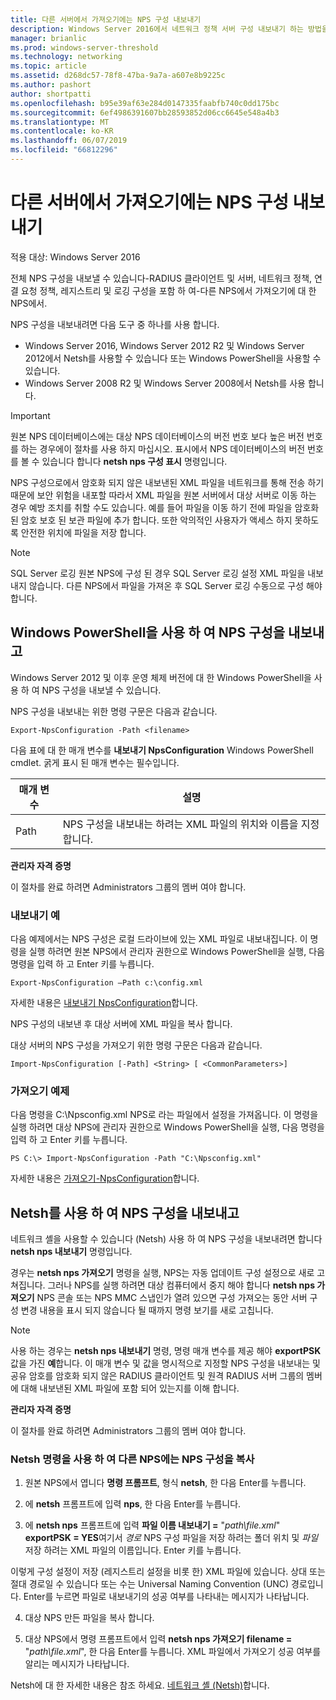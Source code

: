 ```yaml
---
title: 다른 서버에서 가져오기에는 NPS 구성 내보내기
description: Windows Server 2016에서 네트워크 정책 서버 구성 내보내기 하는 방법을 알아보려면이 항목에서는 사용할 수 있습니다.
manager: brianlic
ms.prod: windows-server-threshold
ms.technology: networking
ms.topic: article
ms.assetid: d268dc57-78f8-47ba-9a7a-a607e8b9225c
ms.author: pashort
author: shortpatti
ms.openlocfilehash: b95e39af63e284d0147335faabfb740c0dd175bc
ms.sourcegitcommit: 6ef4986391607bb28593852d06cc6645e548a4b3
ms.translationtype: MT
ms.contentlocale: ko-KR
ms.lasthandoff: 06/07/2019
ms.locfileid: "66812296"
---
```

# <a name="export-an-nps-configuration-for-import-on-another-server"></a>다른 서버에서 가져오기에는 NPS 구성 내보내기

적용 대상: Windows Server 2016

전체 NPS 구성을 내보낼 수 있습니다-RADIUS 클라이언트 및 서버, 네트워크 정책, 연결 요청 정책, 레지스트리 및 로깅 구성을 포함 하 여-다른 NPS에서 가져오기에 대 한 NPS에서. 

NPS 구성을 내보내려면 다음 도구 중 하나를 사용 합니다.

- Windows Server 2016, Windows Server 2012 R2 및 Windows Server 2012에서 Netsh를 사용할 수 있습니다 또는 Windows PowerShell을 사용할 수 있습니다.
- Windows Server 2008 R2 및 Windows Server 2008에서 Netsh를 사용 합니다.

> [!IMPORTANT]
> 원본 NPS 데이터베이스에는 대상 NPS 데이터베이스의 버전 번호 보다 높은 버전 번호를 하는 경우에이 절차를 사용 하지 마십시오. 표시에서 NPS 데이터베이스의 버전 번호를 볼 수 있습니다 합니다 **netsh nps 구성 표시** 명령입니다.

NPS 구성으로에서 암호화 되지 않은 내보낸된 XML 파일을 네트워크를 통해 전송 하기 때문에 보안 위험을 내포할 따라서 XML 파일을 원본 서버에서 대상 서버로 이동 하는 경우 예방 조치를 취할 수도 있습니다. 예를 들어 파일을 이동 하기 전에 파일을 암호화 된 암호 보호 된 보관 파일에 추가 합니다. 또한 악의적인 사용자가 액세스 하지 못하도록 안전한 위치에 파일을 저장 합니다.

> [!NOTE]
> SQL Server 로깅 원본 NPS에 구성 된 경우 SQL Server 로깅 설정 XML 파일을 내보내지 않습니다. 다른 NPS에서 파일을 가져온 후 SQL Server 로깅 수동으로 구성 해야 합니다.

## <a name="export-and-import-the-nps-configuration-by-using-windows-powershell"></a>Windows PowerShell을 사용 하 여 NPS 구성을 내보내고

Windows Server 2012 및 이후 운영 체제 버전에 대 한 Windows PowerShell을 사용 하 여 NPS 구성을 내보낼 수 있습니다.

NPS 구성을 내보내는 위한 명령 구문은 다음과 같습니다. 

    Export-NpsConfiguration -Path <filename>

다음 표에 대 한 매개 변수를 **내보내기 NpsConfiguration** Windows PowerShell cmdlet. 굵게 표시 된 매개 변수는 필수입니다.

|매개 변수|설명|
|---------|-----------|
|Path|NPS 구성을 내보내는 하려는 XML 파일의 위치와 이름을 지정 합니다.|

**관리자 자격 증명**

이 절차를 완료 하려면 Administrators 그룹의 멤버 여야 합니다.

### <a name="export-example"></a>내보내기 예 

다음 예제에서는 NPS 구성은 로컬 드라이브에 있는 XML 파일로 내보내집니다. 이 명령을 실행 하려면 원본 NPS에서 관리자 권한으로 Windows PowerShell을 실행, 다음 명령을 입력 하 고 Enter 키를 누릅니다.

`Export-NpsConfiguration –Path c:\config.xml` 

자세한 내용은 [내보내기 NpsConfiguration](https://technet.microsoft.com/library/jj872749.aspx)합니다.

NPS 구성의 내보낸 후 대상 서버에 XML 파일을 복사 합니다.

대상 서버의 NPS 구성을 가져오기 위한 명령 구문은 다음과 같습니다.

    Import-NpsConfiguration [-Path] <String> [ <CommonParameters>]

### <a name="import-example"></a>가져오기 예제

다음 명령을 C:\Npsconfig.xml NPS로 라는 파일에서 설정을 가져옵니다. 이 명령을 실행 하려면 대상 NPS에 관리자 권한으로 Windows PowerShell을 실행, 다음 명령을 입력 하 고 Enter 키를 누릅니다.

    PS C:\> Import-NpsConfiguration -Path "C:\Npsconfig.xml"

자세한 내용은 [가져오기-NpsConfiguration](https://technet.microsoft.com/library/jj872750.aspx)합니다.

## <a name="export-and-import-the-nps-configuration-by-using-netsh"></a>Netsh를 사용 하 여 NPS 구성을 내보내고

네트워크 셸을 사용할 수 있습니다 \(Netsh\) 사용 하 여 NPS 구성을 내보내려면 합니다 **netsh nps 내보내기** 명령입니다.

경우는 **netsh nps 가져오기** 명령을 실행, NPS는 자동 업데이트 구성 설정으로 새로 고쳐집니다. 그러나 NPS를 실행 하려면 대상 컴퓨터에서 중지 해야 합니다 **netsh nps 가져오기** NPS 콘솔 또는 NPS MMC 스냅인가 열려 있으면 구성 가져오는 동안 서버 구성 변경 내용을 표시 되지 않습니다 될 때까지 명령 보기를 새로 고칩니다. 

> [!NOTE]
> 사용 하는 경우는 **netsh nps 내보내기** 명령, 명령 매개 변수를 제공 해야 **exportPSK** 값을 가진 **예**합니다. 이 매개 변수 및 값을 명시적으로 지정할 NPS 구성을 내보내는 및 공유 암호를 암호화 되지 않은 RADIUS 클라이언트 및 원격 RADIUS 서버 그룹의 멤버에 대해 내보낸된 XML 파일에 포함 되어 있는지를 이해 합니다.

**관리자 자격 증명**

이 절차를 완료 하려면 Administrators 그룹의 멤버 여야 합니다.

### <a name="to-copy-an-nps-configuration-to-another-nps-using-netsh-commands"></a>Netsh 명령을 사용 하 여 다른 NPS에는 NPS 구성을 복사

1. 원본 NPS에서 엽니다 **명령 프롬프트**, 형식 **netsh**, 한 다음 Enter를 누릅니다.

2. 에 **netsh** 프롬프트에 입력 **nps**, 한 다음 Enter를 누릅니다. 

3. 에 **netsh nps** 프롬프트에 입력 **파일 이름 내보내기 =** "*path\file.xml*" **exportPSK = YES**여기서 *경로* NPS 구성 파일을 저장 하려는 폴더 위치 및 *파일* 저장 하려는 XML 파일의 이름입니다. Enter 키를 누릅니다. 

이렇게 구성 설정이 저장 \(레지스트리 설정을 비롯 한\) XML 파일에 있습니다. 상대 또는 절대 경로일 수 있습니다 또는 수는 Universal Naming Convention \(UNC\) 경로입니다. Enter를 누르면 파일로 내보내기의 성공 여부를 나타내는 메시지가 나타납니다.

4. 대상 NPS 만든 파일을 복사 합니다.

5. 대상 NPS에서 명령 프롬프트에서 입력 **netsh nps 가져오기 filename =** "*path\file.xml*", 한 다음 Enter를 누릅니다. XML 파일에서 가져오기 성공 여부를 알리는 메시지가 나타납니다.

Netsh에 대 한 자세한 내용은 참조 하세요. [네트워크 셸 (Netsh)](../netsh/netsh.md)합니다.

